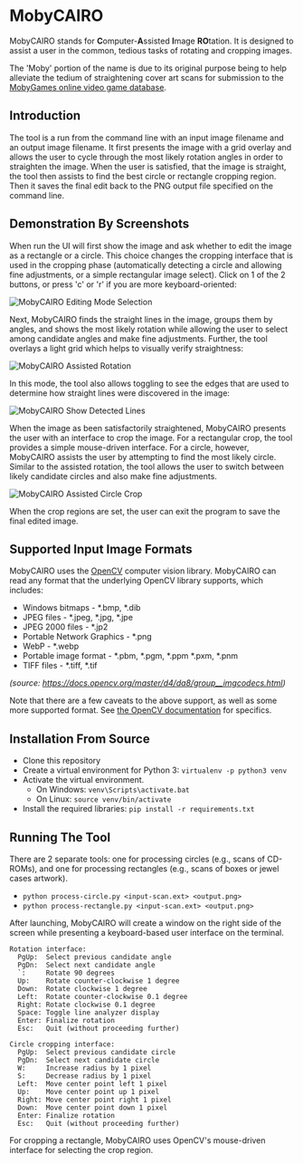 # MobyCAIRO

MobyCAIRO stands for **C**omputer-**A**ssisted **I**mage **RO**tation. It is designed to assist a user in the common, tedious tasks of rotating and cropping images.

The 'Moby' portion of the name is due to its original purpose being to help alleviate the tedium of straightening cover art scans for submission to the [MobyGames online video game database](https://www.mobygames.com/).

## Introduction

The tool is a run from the command line with an input image filename and an output image filename. It first presents the image with a grid overlay and allows the user to cycle through the most likely rotation angles in order to straighten the image. When the user is satisfied, that the image is straight, the tool then assists to find the best circle or rectangle cropping region. Then it saves the final edit back to the PNG output file specified on the command line.

## Demonstration By Screenshots

When run the UI will first show the image and ask whether to edit the image as a rectangle or a circle. This choice changes the cropping interface that is used in the cropping phase (automatically detecting a circle and allowing fine adjustments, or a simple rectangular image select). Click on 1 of the 2 buttons, or press 'c' or 'r' if you are more keyboard-oriented:

![MobyCAIRO Editing Mode Selection](https://multimedia.cx/pictures/MobyCAIRO/MobyCAIRO-select-editing-mode.jpg)

Next, MobyCAIRO finds the straight lines in the image, groups them by angles, and shows the most likely rotation while allowing the user to select among candidate angles and make fine adjustments. Further, the tool overlays a light grid which helps to visually verify straightness:

![MobyCAIRO Assisted Rotation](https://multimedia.cx/pictures/MobyCAIRO/MobyCAIRO-circle-rotation.jpg)

In this mode, the tool also allows toggling to see the edges that are used to determine how straight lines were discovered in the image:

![MobyCAIRO Show Detected Lines](https://multimedia.cx/pictures/MobyCAIRO/MobyCAIRO-show-lines.png)

When the image as been satisfactorily straightened, MobyCAIRO presents the user with an interface to crop the image. For a rectangular crop, the tool provides a simple mouse-driven interface. For a circle, however, MobyCAIRO assists the user by attempting to find the most likely circle. Similar to the assisted rotation, the tool allows the user to switch between likely candidate circles and also make fine adjustments.

![MobyCAIRO Assisted Circle Crop](https://multimedia.cx/pictures/MobyCAIRO/MobyCAIRO-assisted-circle-crop.jpg)

When the crop regions are set, the user can exit the program to save the final edited image.

## Supported Input Image Formats

MobyCAIRO uses the [OpenCV](https://opencv.org/) computer vision library. MobyCAIRO can read any format that the underlying OpenCV library supports, which includes:

* Windows bitmaps - \*.bmp, \*.dib
* JPEG files - \*.jpeg, \*.jpg, *.jpe 
* JPEG 2000 files - \*.jp2
* Portable Network Graphics - \*.png
* WebP - \*.webp
* Portable image format - \*.pbm, \*.pgm, \*.ppm \*.pxm, \*.pnm
* TIFF files - \*.tiff, \*.tif

*(source: https://docs.opencv.org/master/d4/da8/group__imgcodecs.html)*

Note that there are a few caveats to the above support, as well as some more supported format. See [the OpenCV documentation](https://docs.opencv.org/master/d4/da8/group__imgcodecs.html) for specifics.

## Installation From Source

* Clone this repository
* Create a virtual environment for Python 3: `virtualenv -p python3 venv`
* Activate the virtual environment.
  * On Windows: `venv\Scripts\activate.bat`
  * On Linux: `source venv/bin/activate`
* Install the required libraries: `pip install -r requirements.txt`

## Running The Tool

There are 2 separate tools: one for processing circles (e.g., scans of CD-ROMs), and one for processing rectangles (e.g., scans of boxes or jewel cases artwork).

* `python process-circle.py <input-scan.ext> <output.png>`
* `python process-rectangle.py <input-scan.ext> <output.png>`

After launching, MobyCAIRO will create a window on the right side of the screen while presenting a keyboard-based user interface on the terminal.

```
Rotation interface:
  PgUp:  Select previous candidate angle
  PgDn:  Select next candidate angle
  `:     Rotate 90 degrees
  Up:    Rotate counter-clockwise 1 degree
  Down:  Rotate clockwise 1 degree
  Left:  Rotate counter-clockwise 0.1 degree
  Right: Rotate clockwise 0.1 degree
  Space: Toggle line analyzer display
  Enter: Finalize rotation
  Esc:   Quit (without proceeding further)
```

```
Circle cropping interface:
  PgUp:  Select previous candidate circle
  PgDn:  Select next candidate circle
  W:     Increase radius by 1 pixel
  S:     Decrease radius by 1 pixel
  Left:  Move center point left 1 pixel
  Up:    Move center point up 1 pixel
  Right: Move center point right 1 pixel
  Down:  Move center point down 1 pixel
  Enter: Finalize rotation
  Esc:   Quit (without proceeding further)
```

For cropping a rectangle, MobyCAIRO uses OpenCV's mouse-driven interface for selecting the crop region.
